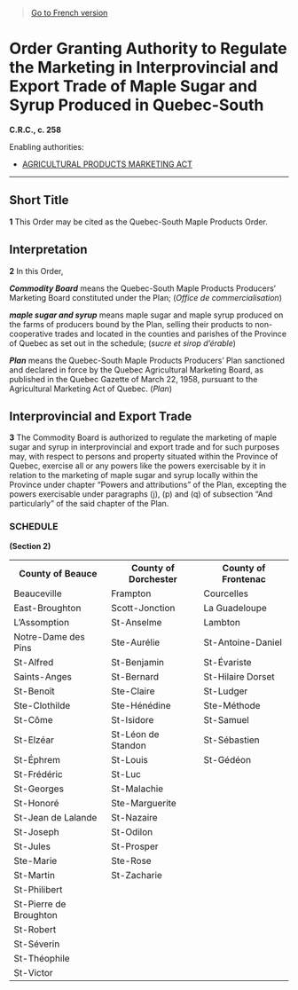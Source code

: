 > [Go to French version](/fr/Règlements/Codification%20des%20règlements%20du%20Canada/201-300/C.R.C.,%20ch.%20258.md)

# Order Granting Authority to Regulate the Marketing in Interprovincial and Export Trade of Maple Sugar and Syrup Produced in Quebec-South

**C.R.C., c. 258**

Enabling authorities: 
- [AGRICULTURAL PRODUCTS MARKETING ACT](/en/Acts/Revised%20Statutes%20of%20Canada/A/A-6.md)

----------



## Short Title


**1** This Order may be cited as the Quebec-South Maple Products Order.




## Interpretation


**2** In this Order,

***Commodity Board*** means the Quebec-South Maple Products Producers’ Marketing Board constituted under the Plan; (*Office de commercialisation*)

***maple sugar and syrup*** means maple sugar and maple syrup produced on the farms of producers bound by the Plan, selling their products to non-cooperative trades and located in the counties and parishes of the Province of Quebec as set out in the schedule; (*sucre et sirop d’érable*)

***Plan*** means the Quebec-South Maple Products Producers’ Plan sanctioned and declared in force by the Quebec Agricultural Marketing Board, as published in the Quebec Gazette of March 22, 1958, pursuant to the Agricultural Marketing Act of Quebec. (*Plan*)




## Interprovincial and Export Trade


**3** The Commodity Board is authorized to regulate the marketing of maple sugar and syrup in interprovincial and export trade and for such purposes may, with respect to persons and property situated within the Province of Quebec, exercise all or any powers like the powers exercisable by it in relation to the marketing of maple sugar and syrup locally within the Province under chapter “Powers and attributions” of the Plan, excepting the powers exercisable under paragraphs (j), (p) and (q) of subsection “And particularly” of the said chapter of the Plan.




### **SCHEDULE** 
**(Section 2)**
<table>
<tr>
<th>County of Beauce</th>
<th>County of Dorchester</th>
<th>County of Frontenac</th>
</tr>
<tr>
<td>Beauceville</td>
<td>Frampton</td>
<td>Courcelles</td>
</tr>
<tr>
<td>East-Broughton</td>
<td>Scott-Jonction</td>
<td>La Guadeloupe</td>
</tr>
<tr>
<td>L’Assomption</td>
<td>St-Anselme</td>
<td>Lambton</td>
</tr>
<tr>
<td>Notre-Dame des Pins</td>
<td>Ste-Aurélie</td>
<td>St-Antoine-Daniel</td>
</tr>
<tr>
<td>St-Alfred</td>
<td>St-Benjamin</td>
<td>St-Évariste</td>
</tr>
<tr>
<td>Saints-Anges</td>
<td>St-Bernard</td>
<td>St-Hilaire Dorset</td>
</tr>
<tr>
<td>St-Benoît</td>
<td>Ste-Claire</td>
<td>St-Ludger</td>
</tr>
<tr>
<td>Ste-Clothilde</td>
<td>Ste-Hénédine</td>
<td>Ste-Méthode</td>
</tr>
<tr>
<td>St-Côme</td>
<td>St-Isidore</td>
<td>St-Samuel</td>
</tr>
<tr>
<td>St-Elzéar</td>
<td>St-Léon de Standon</td>
<td>St-Sébastien</td>
</tr>
<tr>
<td>St-Éphrem</td>
<td>St-Louis</td>
<td>St-Gédéon</td>
</tr>
<tr>
<td>St-Frédéric</td>
<td>St-Luc</td>
<td></td>
</tr>
<tr>
<td>St-Georges</td>
<td>St-Malachie</td>
<td></td>
</tr>
<tr>
<td>St-Honoré</td>
<td>Ste-Marguerite</td>
<td></td>
</tr>
<tr>
<td>St-Jean de Lalande</td>
<td>St-Nazaire</td>
<td></td>
</tr>
<tr>
<td>St-Joseph</td>
<td>St-Odilon</td>
<td></td>
</tr>
<tr>
<td>St-Jules</td>
<td>St-Prosper</td>
<td></td>
</tr>
<tr>
<td>Ste-Marie</td>
<td>Ste-Rose</td>
<td></td>
</tr>
<tr>
<td>St-Martin</td>
<td>St-Zacharie</td>
<td></td>
</tr>
<tr>
<td>St-Philibert</td>
<td></td>
<td></td>
</tr>
<tr>
<td>St-Pierre de Broughton</td>
<td></td>
<td></td>
</tr>
<tr>
<td>St-Robert</td>
<td></td>
<td></td>
</tr>
<tr>
<td>St-Séverin</td>
<td></td>
<td></td>
</tr>
<tr>
<td>St-Théophile</td>
<td></td>
<td></td>
</tr>
<tr>
<td>St-Victor</td>
<td></td>
<td></td>
</tr>
</table>


